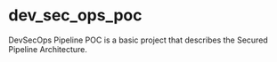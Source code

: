 # dev_sec_ops_poc
 DevSecOps Pipeline POC is a basic project that describes the Secured Pipeline Architecture.
